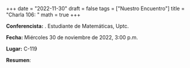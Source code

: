 +++
date  = "2022-11-30"
draft = false
tags  = ["Nuestro Encuentro"]
title = "Charla 106: "
math  = true
+++

**Conferencista:**  . Estudiante de Matemáticas, Uptc.

**Fecha:** Miércoles 30 de noviembre de 2022, 3:00 p.m.

**Lugar:** C-119

**Resumen**: 
